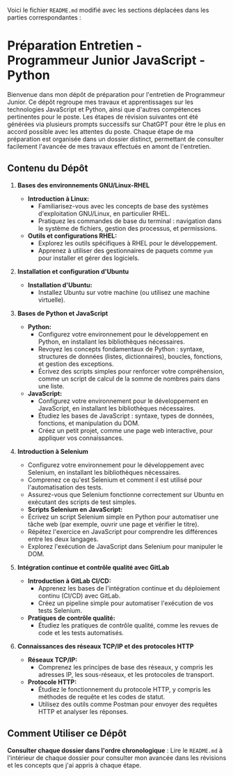 Voici le fichier `README.md` modifié avec les sections déplacées dans les parties correspondantes :

# Préparation Entretien - Programmeur Junior JavaScript - Python

Bienvenue dans mon dépôt de préparation pour l'entretien de Programmeur Junior. Ce dépôt regroupe mes travaux et apprentissages sur les technologies JavaScript et Python, ainsi que d'autres compétences pertinentes pour le poste. Les étapes de révision suivantes ont été générées via plusieurs prompts successifs sur ChatGPT pour être le plus en accord possible avec les attentes du poste. Chaque étape de ma préparation est organisée dans un dossier distinct, permettant de consulter facilement l'avancée de mes travaux effectués en amont de l'entretien.

## Contenu du Dépôt

1. **Bases des environnements GNU/Linux-RHEL**
   * **Introduction à Linux:**
     * Familiarisez-vous avec les concepts de base des systèmes d'exploitation GNU/Linux, en particulier RHEL.
     * Pratiquez les commandes de base du terminal : navigation dans le système de fichiers, gestion des processus, et permissions.
   * **Outils et configurations RHEL:**
     * Explorez les outils spécifiques à RHEL pour le développement.
     * Apprenez à utiliser des gestionnaires de paquets comme `yum` pour installer et gérer des logiciels.

2. **Installation et configuration d'Ubuntu**
   * **Installation d'Ubuntu:**
     * Installez Ubuntu sur votre machine (ou utilisez une machine virtuelle).

3. **Bases de Python et JavaScript**
   * **Python:**
     * Configurez votre environnement pour le développement en Python, en installant les bibliothèques nécessaires.
     * Revoyez les concepts fondamentaux de Python : syntaxe, structures de données (listes, dictionnaires), boucles, fonctions, et gestion des exceptions.
     * Écrivez des scripts simples pour renforcer votre compréhension, comme un script de calcul de la somme de nombres pairs dans une liste.
   * **JavaScript:**
     * Configurez votre environnement pour le développement en JavaScript, en installant les bibliothèques nécessaires.
     * Étudiez les bases de JavaScript : syntaxe, types de données, fonctions, et manipulation du DOM.
     * Créez un petit projet, comme une page web interactive, pour appliquer vos connaissances.

5. **Introduction à Selenium**
    * Configurez votre environnement pour le développement avec Selenium, en installant les bibliothèques nécessaires.
    * Comprenez ce qu'est Selenium et comment il est utilisé pour l'automatisation des tests.
    * Assurez-vous que Selenium fonctionne correctement sur Ubuntu en exécutant des scripts de test simples.
   * **Scripts Selenium en JavaScript:**
    * Écrivez un script Selenium simple en Python pour automatiser une tâche web (par exemple, ouvrir une page et vérifier le titre).
    * Répétez l'exercice en JavaScript pour comprendre les différences entre les deux langages.
    * Explorez l'exécution de JavaScript dans Selenium pour manipuler le DOM.

7. **Intégration continue et contrôle qualité avec GitLab**
   * **Introduction à GitLab CI/CD:**
     * Apprenez les bases de l'intégration continue et du déploiement continu (CI/CD) avec GitLab.
     * Créez un pipeline simple pour automatiser l'exécution de vos tests Selenium.
   * **Pratiques de contrôle qualité:**
     * Étudiez les pratiques de contrôle qualité, comme les revues de code et les tests automatisés.

8. **Connaissances des réseaux TCP/IP et des protocoles HTTP**
   * **Réseaux TCP/IP:**
     * Comprenez les principes de base des réseaux, y compris les adresses IP, les sous-réseaux, et les protocoles de transport.
   * **Protocole HTTP:**
     * Étudiez le fonctionnement du protocole HTTP, y compris les méthodes de requête et les codes de statut.
     * Utilisez des outils comme Postman pour envoyer des requêtes HTTP et analyser les réponses.

## Comment Utiliser ce Dépôt

**Consulter chaque dossier dans l'ordre chronologique** : Lire le `README.md` à l'intérieur de chaque dossier pour consulter mon avancée dans les révisions et les concepts que j'ai appris à chaque étape.
